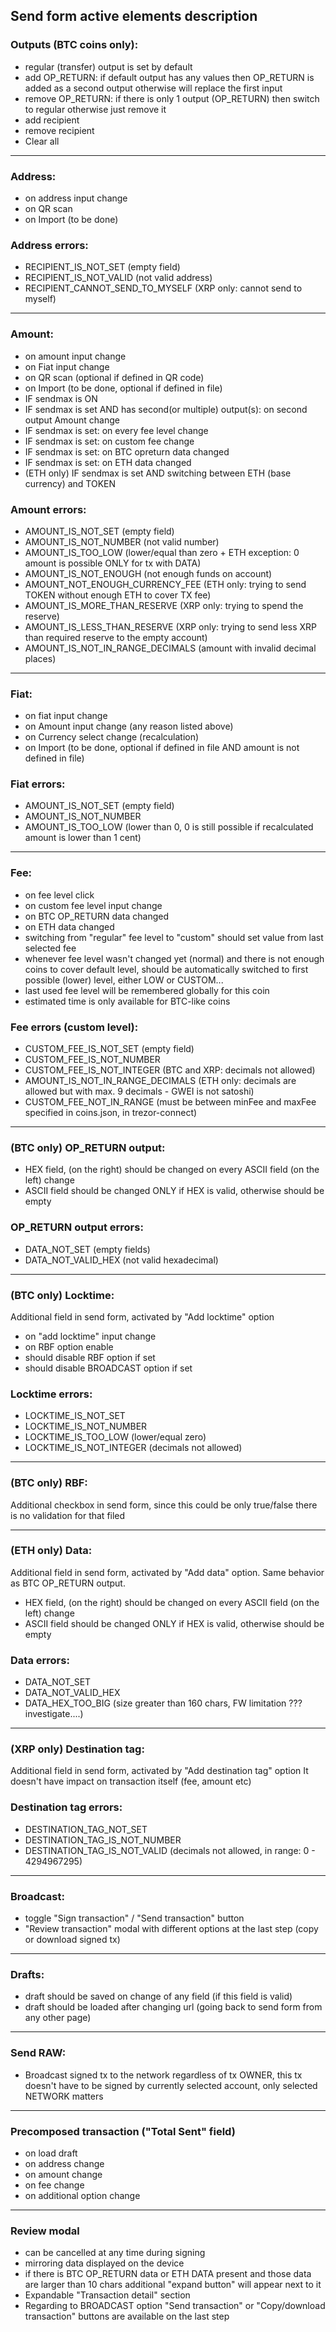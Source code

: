 ## Send form active elements description

### Outputs (BTC coins only):
- regular (transfer) output is set by default
- add OP_RETURN: if default output has any values then OP_RETURN is added as a second output otherwise will replace the first input
- remove OP_RETURN: if there is only 1 output (OP_RETURN) then switch to regular otherwise just remove it
- add recipient
- remove recipient
- Clear all

------

### Address:
- on address input change
- on QR scan
- on Import (to be done)

### Address errors:
- RECIPIENT_IS_NOT_SET (empty field)
- RECIPIENT_IS_NOT_VALID (not valid address)
- RECIPIENT_CANNOT_SEND_TO_MYSELF (XRP only: cannot send to myself)

------

### Amount:
- on amount input change
- on Fiat input change
- on QR scan (optional if defined in QR code)
- on Import (to be done, optional if defined in file)
- IF sendmax is ON
- IF sendmax is set AND has second(or multiple) output(s): on second output Amount change
- IF sendmax is set: on every fee level change
- IF sendmax is set: on custom fee change
- IF sendmax is set: on BTC opreturn data changed
- IF sendmax is set: on ETH data changed
- (ETH only) IF sendmax is set AND switching between ETH (base currency) and TOKEN

### Amount errors:
- AMOUNT_IS_NOT_SET (empty field)
- AMOUNT_IS_NOT_NUMBER (not valid number)
- AMOUNT_IS_TOO_LOW (lower/equal than zero + ETH exception: 0 amount is possible ONLY for tx with DATA)
- AMOUNT_IS_NOT_ENOUGH (not enough funds on account)
- AMOUNT_NOT_ENOUGH_CURRENCY_FEE (ETH only: trying to send TOKEN without enough ETH to cover TX fee)
- AMOUNT_IS_MORE_THAN_RESERVE (XRP only: trying to spend the reserve)
- AMOUNT_IS_LESS_THAN_RESERVE (XRP only: trying to send less XRP than required reserve to the empty account)
- AMOUNT_IS_NOT_IN_RANGE_DECIMALS (amount with invalid decimal places)

------

### Fiat:
- on fiat input change
- on Amount input change (any reason listed above)
- on Currency select change (recalculation)
- on Import (to be done, optional if defined in file AND amount is not defined in file)

### Fiat errors:
- AMOUNT_IS_NOT_SET (empty field)
- AMOUNT_IS_NOT_NUMBER
- AMOUNT_IS_TOO_LOW (lower than 0, 0 is still possible if recalculated amount is lower than 1 cent)

------

### Fee:
- on fee level click
- on custom fee level input change
- on BTC OP_RETURN data changed
- on ETH data changed
- switching from "regular" fee level to "custom" should set value from last selected fee
- whenever fee level wasn't changed yet (normal) and there is not enough coins to cover default level, should be automatically switched to first possible (lower) level, either LOW or CUSTOM...
- last used fee level will be remembered globally for this coin
- estimated time is only available for BTC-like coins

### Fee errors (custom level):
- CUSTOM_FEE_IS_NOT_SET (empty field)
- CUSTOM_FEE_IS_NOT_NUMBER
- CUSTOM_FEE_IS_NOT_INTEGER (BTC and XRP: decimals not allowed)
- AMOUNT_IS_NOT_IN_RANGE_DECIMALS (ETH only: decimals are allowed but with max. 9 decimals - GWEI is not satoshi)
- CUSTOM_FEE_NOT_IN_RANGE (must be between minFee and maxFee specified in coins.json, in trezor-connect)

------

### (BTC only) OP_RETURN output:
- HEX field, (on the right) should be changed on every ASCII field (on the left) change
- ASCII field should be changed ONLY if HEX is valid, otherwise should be empty

### OP_RETURN output errors:
- DATA_NOT_SET (empty fields)
- DATA_NOT_VALID_HEX (not valid hexadecimal)

------

### (BTC only) Locktime:
Additional field in send form, activated by "Add locktime" option
- on "add locktime" input change
- on RBF option enable
- should disable RBF option if set
- should disable BROADCAST option if set

### Locktime errors:
- LOCKTIME_IS_NOT_SET
- LOCKTIME_IS_NOT_NUMBER
- LOCKTIME_IS_TOO_LOW (lower/equal zero)
- LOCKTIME_IS_NOT_INTEGER (decimals not allowed)

------

### (BTC only) RBF:
Additional checkbox in send form, since this could be only true/false there is no validation for that filed

------

### (ETH only) Data:
Additional field in send form, activated by "Add data" option. Same behavior as BTC OP_RETURN output.
- HEX field, (on the right) should be changed on every ASCII field (on the left) change
- ASCII field should be changed ONLY if HEX is valid, otherwise should be empty

### Data errors:
- DATA_NOT_SET
- DATA_NOT_VALID_HEX
- DATA_HEX_TOO_BIG (size greater than 160 chars, FW limitation ??? investigate....)

------

### (XRP only) Destination tag:
Additional field in send form, activated by "Add destination tag" option
It doesn't have impact on transaction itself (fee, amount etc)

### Destination tag errors:
- DESTINATION_TAG_NOT_SET
- DESTINATION_TAG_IS_NOT_NUMBER
- DESTINATION_TAG_IS_NOT_VALID (decimals not allowed, in range: 0 - 4294967295)

------

### Broadcast:
- toggle "Sign transaction" / "Send transaction" button
- "Review transaction" modal with different options at the last step (copy or download signed tx)

------

### Drafts:
- draft should be saved on change of any field (if this field is valid)
- draft should be loaded after changing url (going back to send form from any other page)

------

### Send RAW:
- Broadcast signed tx to the network regardless of tx OWNER, this tx doesn't have to be signed by currently selected account, only selected NETWORK matters

-------

### Precomposed transaction ("Total Sent" field)
- on load draft
- on address change
- on amount change
- on fee change
- on additional option change

-------

### Review modal
- can be cancelled at any time during signing
- mirroring data displayed on the device
- if there is BTC OP_RETURN data or ETH DATA present and those data are larger than 10 chars additional "expand button" will appear next to it
- Expandable "Transaction detail" section
- Regarding to BROADCAST option "Send transaction" or "Copy/download transaction" buttons are available on the last step

